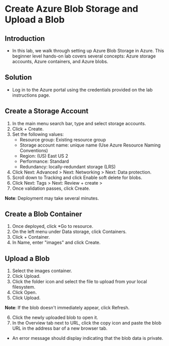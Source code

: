 # Create Azure Blob Storage and Upload a Blob
## Introduction
- In this lab, we walk through setting up Azure Blob Storage in Azure. This beginner level hands-on lab covers several concepts: Azure storage accounts, Azure containers, and Azure blobs.

## Solution
- Log in to the Azure portal using the credentials provided on the lab instructions page.

## Create a Storage Account
1. In the main menu search bar, type and select storage accounts.
1. Click + Create.
1. Set the following values:
    - Resource group: Existing resource group
    - Storage account name: unique name (Use Azure Resource Naming Conventions)
    - Region: (US) East US 2
    - Performance: Standard
    - Redundancy: locally-redundant storage (LRS)
1. Click Next: Advanced > Next: Networking > Next: Data protection.
1. Scroll down to Tracking and click Enable soft delete for blobs.
1. Click Next: Tags > Next: Review + create >
1. Once validation passes, click Create.

**Note**: Deployment may take several minutes.

## Create a Blob Container
1. Once deployed, click *Go to resource.
1. On the left menu under Data storage, click Containers.
1. Click + Container.
1. In Name, enter "images" and click Create.

## Upload a Blob
1. Select the images container.
1. Click Upload.
1. Click the folder icon and select the file to upload from your local filesystem.
1. Click Open.
1. Click Upload.

**Note**: If the blob doesn't immediately appear, click Refresh.

6. Click the newly uploaded blob to open it.
1. In the Overview tab next to URL, click the copy icon and paste the blob URL in the address bar of a new browser tab.

- An error message should display indicating that the blob data is private.